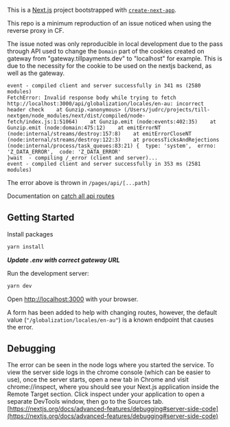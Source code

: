 This is a [Next.js](https://nextjs.org/) project bootstrapped with [`create-next-app`](https://github.com/vercel/next.js/tree/canary/packages/create-next-app).

This repo is a minimum reproduction of an issue noticed when using the reverse proxy in CF. 

The issue noted was only reproducible in local development due to the pass through API used to change the `Domain` part of the cookies created on gateway from "gateway.tillpayments.dev" to "localhost" for example. This is due to the necessity for the cookie to be used on the nextjs backend, as well as the gateway.

```
event - compiled client and server successfully in 341 ms (2580 modules)
FetchError: Invalid response body while trying to fetch http://localhost:3000/api/globalization/locales/en-au: incorrect header check    at Gunzip.<anonymous> (/Users/judrc/projects/till-nextgen/node_modules/next/dist/compiled/node-fetch/index.js:1:51064)    at Gunzip.emit (node:events:402:35)    at Gunzip.emit (node:domain:475:12)    at emitErrorNT (node:internal/streams/destroy:157:8)    at emitErrorCloseNT (node:internal/streams/destroy:122:3)    at processTicksAndRejections (node:internal/process/task_queues:83:21) {  type: 'system',  errno: 'Z_DATA_ERROR',  code: 'Z_DATA_ERROR'
}wait  - compiling /_error (client and server)...
event - compiled client and server successfully in 353 ms (2581 modules)
```

The error above is thrown in `/pages/api/[...path]`

Documentation on [catch all api routes](https://nextjs.org/docs/api-routes/dynamic-api-routes#catch-all-api-routes)



## Getting Started

Install packages

```bash
yarn install
```

***Update .env with correct gateway URL***

Run the development server:

```bash
yarn dev
```

Open [http://localhost:3000](http://localhost:3000) with your browser.

A form has been added to help with changing routes, however, the default value (`"/globalization/locales/en-au"`) is a known endpoint that causes the error.

## Debugging

The error can be seen in the node logs where you started the service.
To view the server side logs in the chrome console (which can be easier to use),
once the server starts, open a new tab in Chrome and visit chrome://inspect, where you should see your Next.js application inside the Remote Target section. Click inspect under your application to open a separate DevTools window, then go to the Sources tab.
[https://nextjs.org/docs/advanced-features/debugging#server-side-code](https://nextjs.org/docs/advanced-features/debugging#server-side-code)
